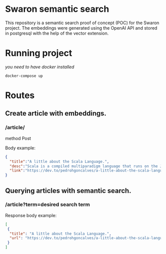 # Swaron semantic search

This repository is a semantic search proof of concept (POC) for the Swaron project. The embeddings were generated using the OpenAI API and stored in postgresql with the help of the vector extension.

# Running project

*you need to have docker installed*
```
docker-compose up
```

# Routes

## Create article with embeddings.

### /article/ 
method Post

Body example:
```json
{
  "title":"A little about the Scala Language.",
  "desc":"Scala is a compiled multiparadigm language that runs on the JVM. It was inspired by Java, Erlang, and Haskell.",
  "link":"https://dev.to/pedrohgoncalves/a-little-about-the-scala-language-5cm0"
}
```

## Querying articles with semantic search.

### /article?term=desired search term

Response body example:
```json
[
 {
  "title": "A little about the Scala Language.",
  "url": "https://dev.to/pedrohgoncalves/a-little-about-the-scala-language-5cm0"
 }
]
```
